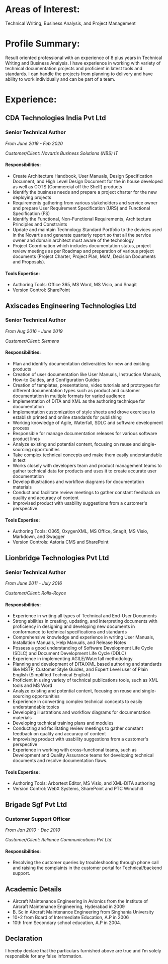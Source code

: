 # Areas of Interest:
Technical Writing, Business Analysis, and Project Management
# Profile Summary:
Result oriented professional with an experience of 8 plus years in Technical Writing and Business Analysis. I have experience in working with variety of technical documentation projects and proficient in latest tools and standards. I can handle the projects from planning to delivery and have ability to work individually and can be part of a team.
# Experience:
## CDA Technologies India Pvt Ltd
### Senior Technical Author
*From June 2019 - Feb 2020*

*Customer/Client: Novartis Business Solutions (NBS) IT*
#### Responsibilities:
* Create Architecture Handbook, User Manuals, Design Specification Document, and High Level Design Document for the in house developed as well as COTS (Commercial off the Shelf) products
* Identify the business needs and prepare a project charter for the new deploying projects
* Requirements gathering from various stakeholders and service owner and prepare User Requirement Specification (URS) and Functional Specification (FS)
* Identify the Functional, Non-Functional Requirements, Architecture Principles and Constraints
* Update and maintain Technology Standard Portfolio to the devices used in the Novartis and generate quarterly report so that all the service owner and domain architect must aware of the technology
* Project Coordination which includes documentation status, project review meetings as per Roadmap and preparation of various project documents (Project Charter, Project Plan, MoM, Decision Documents and Proposals).
#### Tools Expertise:
* Authoring Tools: Office 365, MS Word, MS Visio, and Snagit
* Version Control: SharePoint
## Axiscades Engineering Technologies Ltd
### Senior Technical Author
*From Aug 2016 - June 2019*

*Customer/Client: Siemens*
#### Responsibilities:
* Plan and identify documentation deliverables for new and existing products
* Creation of user documentation like User Manuals, Instruction Manuals, How-to Guides, and Configuration Guides
* Creation of templates, presentations, video tutorials and prototypes for different documentation types such as product and customer documentation in multiple formats for varied audience
* Implementation of DITA and XML as the authoring technique for documentation
* Implementation customization of style sheets and drove exercises to establish printed and online standards for publishing
* Working knowledge of Agile, Waterfall, SDLC and software development process
* Responsible for manage documentation releases for various software product lines
* Analyze existing and potential content, focusing on reuse and single-sourcing opportunities
* Take complex technical concepts and make them easily understandable in text
* Works closely with developers team and product management teams to gather technical data for products and uses it to create accurate user documentation
* Develop illustrations and workflow diagrams for documentation materials
* Conduct and facilitate review meetings to gather constant feedback on quality and accuracy of content
* Improvised product with usability suggestions from a customer's perspective.
#### Tools Expertise:
* Authoring Tools: O365, OxygenXML, MS Office, SnagIt, MS Visio, Markdown, and Swagger
* Version Controls: Astoria CMS and SharePoint
## Lionbridge Technologies Pvt Ltd
### Senior Technical Author
*From June 2011 - July 2016*

*Customer/Client: Rolls-Royce*
#### Responsibilities:
* Experience in writing all types of Technical and End-User Documents
* Strong abilities in creating, updating, and interpreting documents with proficiency in designing and developing new documents in conformance to technical specifications and standards
* Comprehensive knowledge and experience in writing User Manuals, Installation Manuals, Help Manuals, and Release Notes
* Possess a good understanding of Software Development Life Cycle (SDLC) and Document Development Life Cycle (DDLC)
* Experience in implementing AGILE/Waterfall methodology
* Planning and development of DITA/XML based authoring and standards like MSTP, Customer Style Guides, and Expert Level user of Plain English (Simplified Technical English)
* Proficient in using variety of technical publications tools, such as XML tools and MS Word
* Analyze existing and potential content, focusing on reuse and single-sourcing opportunities
* Experience in converting complex technical concepts to easily understandable topics
* Developing illustrations and workflow diagrams for documentation materials
* Developing technical training plans and modules
* Conducting and facilitating review meetings to gather constant feedback on quality and accuracy of content
* Improvising product with usability suggestions from a customer's perspective
* Experience in working with cross-functional teams, such as Development and Quality Assurance teams for developing technical documents and resolve documentation flaws.
#### Tools Expertise:
* Authoring Tools: Arbortext Editor, MS Visio, and XML-DITA authoring
* Version Control: WebX Systems, SharePoint and PTC Windchill
## Brigade Sgf Pvt Ltd
### Customer Support Officer
*From Jan 2010 - Dec 2010*

*Customer/Client: Reliance Communications Pvt Ltd.*
#### Responsibilities:
* Resolving the customer queries by troubleshooting through phone call and raising the complaints in the customer portal for Technical/backend support.
## Academic Details
* Aircraft Maintenance Engineering in Avionics from the Institute of Aircraft Maintenance Engineering, Hyderabad in 2009
* B. Sc in Aircraft Maintenance Engineering from Singhania University
* 10+2 from Board of Intermediate Education, A.P in 2006
* 10th from Secondary school education, A.P in 2004.
## Declaration
I hereby declare that the particulars furnished above are true and I’m solely responsible for any false information.
